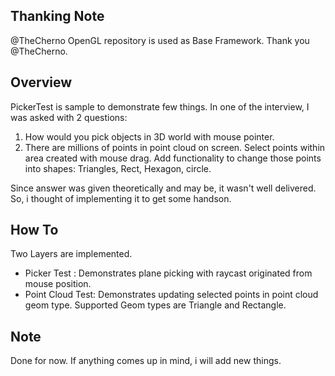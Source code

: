 
## Thanking Note
@TheCherno OpenGL repository is used as Base Framework. Thank you @TheCherno.

## Overview
PickerTest is sample to demonstrate few things. In one of the interview, I was asked with 2 questions:
1. How would you pick objects in 3D world with mouse pointer.
2. There are millions of points in point cloud on screen. Select points within area created with mouse drag. Add functionality to change those points into shapes: Triangles, Rect, Hexagon, circle.

Since answer was given theoretically and may be, it wasn't well delivered. So, i thought of implementing it to get some handson.

## How To
Two Layers are implemented.
- Picker Test : Demonstrates plane picking with raycast originated from mouse position.
- Point Cloud Test: Demonstrates updating selected points in point cloud geom type. Supported Geom types are Triangle and Rectangle.

## Note
Done for now. If anything comes up in mind, i will add new things.
